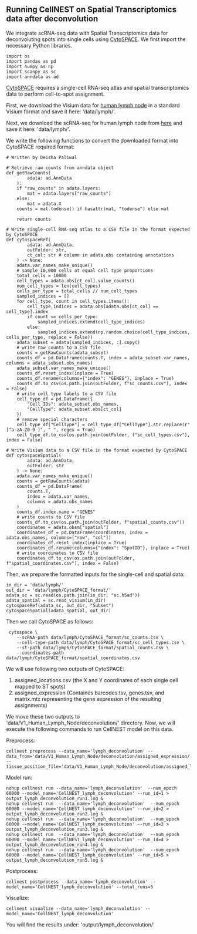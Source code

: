 ## Running CellNEST on Spatial Transcriptomics data after deconvolution
We integrate scRNA-seq data with Spatial Transcriptomics data for deconvoluting spots into single cells using [CytoSPACE](https://github.com/digitalcytometry/cytospace). 
We first import the necessary Python libraries.

```
import os 
import pandas as pd
import numpy as np
import scanpy as sc 
import anndata as ad 
```

[CytoSPACE](https://github.com/digitalcytometry/cytospace#input-files) requires a single-cell RNA-seq atlas and spatial transcriptomics data to perform cell-to-spot assignment. 

First, we download the Visium data for [human lymph node](https://cf.10xgenomics.com/samples/spatial-exp/1.1.0/V1_Human_Lymph_Node/V1_Human_Lymph_Node_filtered_feature_bc_matrix.tar.gz) in a standard Visium format and save it here: 'data/lymph/'. 

Next, we download the scRNA-seq for human lymph node from [here](https://cell2location.cog.sanger.ac.uk/paper/integrated_lymphoid_organ_scrna/RegressionNBV4Torch_57covariates_73260cells_10237genes/sc.h5ad) and save it here: 'data/lymph/'. 

We write the following functions to convert the downloaded format into CytoSPACE required format:

```
# Written by Deisha Paliwal

# Retrieve raw counts from anndata object 
def getRawCounts(
        adata: ad.AnnData
    ):
    if "raw_counts" in adata.layers:
        mat = adata.layers["raw_counts"]
    else:
        mat = adata.X
    counts = mat.todense() if hasattr(mat, "todense") else mat

    return counts

# Write single-cell RNA-seq atlas to a CSV file in the format expected by CytoSPACE 
def cytospaceRef(
        adata: ad.AnnData, 
        outFolder: str, 
        ct_col: str # column in adata.obs containing annotations 
    ) -> None:
    adata.var_names_make_unique()
    # sample 10,000 cells at equal cell type proportions 
    total_cells = 10000
    cell_types = adata.obs[ct_col].value_counts()
    num_cell_types = len(cell_types)
    cells_per_type = total_cells // num_cell_types
    sampled_indices = []
    for cell_type, count in cell_types.items():
        cell_type_indices = adata.obs[adata.obs[ct_col] == cell_type].index
        if count <= cells_per_type:
            sampled_indices.extend(cell_type_indices)
        else:
            sampled_indices.extend(np.random.choice(cell_type_indices, cells_per_type, replace = False))
    adata_subset = adata[sampled_indices, :].copy()
    # write raw counts to a CSV file 
    counts = getRawCounts(adata_subset)
    counts_df = pd.DataFrame(counts.T, index = adata_subset.var_names, columns = adata_subset.obs_names)
    adata_subset.var_names_make_unique()
    counts_df.reset_index(inplace = True)
    counts_df.rename(columns={"index": "GENES"}, inplace = True)
    counts_df.to_csv(os.path.join(outFolder, f"sc_counts.csv"), index = False)
    # write cell type labels to a CSV file 
    cell_type_df = pd.DataFrame({
        "Cell IDs": adata_subset.obs_names,
        "CellType": adata_subset.obs[ct_col]
    })
    # remove special characters 
    cell_type_df["CellType"] = cell_type_df["CellType"].str.replace(r"[^a-zA-Z0-9 ]", " ", regex = True)
    cell_type_df.to_csv(os.path.join(outFolder, f"sc_cell_types.csv"), index = False)

# Write Visium data to a CSV file in the format expected by CytoSPACE 
def cytospaceSpatial(
        adata: ad.AnnData, 
        outFolder: str
    ) -> None:
    adata.var_names_make_unique()
    counts = getRawCounts(adata)
    counts_df = pd.DataFrame(
        counts.T,
        index = adata.var_names,
        columns = adata.obs_names
    )
    counts_df.index.name = "GENES"
    # write counts to CSV file 
    counts_df.to_csv(os.path.join(outFolder, f"spatial_counts.csv"))
    coordinates = adata.obsm["spatial"]
    coordinates_df = pd.DataFrame(coordinates, index = adata.obs_names, columns=["row", "col"])
    coordinates_df.reset_index(inplace = True) 
    coordinates_df.rename(columns={"index": "SpotID"}, inplace = True)
    # write coordinates to CSV file 
    coordinates_df.to_csv(os.path.join(outFolder, f"spatial_coordinates.csv"), index = False)
```

Then, we prepare the formatted inputs for the single-cell and spatial data: 
```
in_dir = 'data/lymph/'
out_dir = 'data/lymph/CytoSPACE_format/'
adata_sc = sc.read(os.path.join(in_dir, "sc.h5ad"))
adata_spatial = sc.read_visium(in_dir)
cytospaceRef(adata_sc, out_dir, "Subset")
cytospaceSpatial(adata_spatial, out_dir)
```

Then we call CytoSPACE as follows:
```
 cytospace \
    --scRNA-path data/lymph/CytoSPACE_format/sc_counts.csv \
    --cell-type-path data/lymph/CytoSPACE_format/sc_cell_types.csv \
    --st-path data/lymph/CytoSPACE_format/spatial_counts.csv \
    --coordinates-path data/lymph/CytoSPACE_format/spatial_coordinates.csv
```

We will use following two outputs of CytoSPACE:
1. assigned_locations.csv (the X and Y coordinates of each single cell mapped to ST spots)
2. assigned_expression (Containes barcodes.tsv, genes.tsv, and matrix.mtx representing the gene expression of the resulting assignments)

We move these two outputs to 'data/V1_Human_Lymph_Node/deconvolution/' directory.
Now, we will execute the following commands to run CellNEST model on this data.

Preprocess:
```
cellnest preprocess --data_name='lymph_deconvolution' --data_from='data/V1_Human_Lymph_Node/deconvolution/assigned_expression/' --tissue_position_file='data/V1_Human_Lymph_Node/deconvolution/assigned_locations.csv'
```

Model run: 
```
nohup cellnest run --data_name='lymph_deconvolution'  --num_epoch 60000 --model_name='CellNEST_lymph_deconvolution' --run_id=1 > output_lymph_deconvolution_run1.log &
nohup cellnest run  --data_name='lymph_deconvolution'  --num_epoch 60000 --model_name='CellNEST_lymph_deconvolution' --run_id=2 > output_lymph_deconvolution_run2.log &
nohup cellnest run  --data_name='lymph_deconvolution'  --num_epoch 60000 --model_name='CellNEST_lymph_deconvolution' --run_id=3 > output_lymph_deconvolution_run3.log &
nohup cellnest run  --data_name='lymph_deconvolution'  --num_epoch 60000 --model_name='CellNEST_lymph_deconvolution' --run_id=4 > output_lymph_deconvolution_run4.log &
nohup cellnest run  --data_name='lymph_deconvolution'  --num_epoch 60000 --model_name='CellNEST_lymph_deconvolution' --run_id=5 > output_lymph_deconvolution_run5.log &
```

Postprocess:
```
cellnest postprocess --data_name='lymph_deconvolution' --model_name='CellNEST_lymph_deconvolution' --total_runs=5 
```

Visualize:
```
cellnest visualize --data_name='lymph_deconvolution' --model_name='CellNEST_lymph_deconvolution'
```

You will find the results under: 'output/lymph_deconvolution/'
